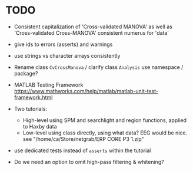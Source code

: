 # TODO

-   Consistent capitalization of 'Cross-validated MANOVA'
    as well as 'Cross-validated Cross-MANOVA'
    consistent numerus for 'data'

-   give ids to errors (asserts) and warnings

-   use strings vs character arrays consistently

-   Rename class `CvCrossManova` / clarify class `Analysis`
    use namespace / package?

-   MATLAB Testing Framework
    https://www.mathworks.com/help/matlab/matlab-unit-test-framework.html

-   Two tutorials:
    -   High-level using SPM and searchlight and region functions,
        applied to Haxby data
    -   Low-level using class directly, using what data? EEG would be nice.
        see "/home/ca/Store/netgrab/ERP CORE P3 1.zip"

-   use dedicated tests instead of `asserts` within the tutorial

-   Do we need an option to omit high-pass filtering & whitening?